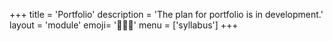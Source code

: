 +++
title = 'Portfolio'
description = 'The plan for portfolio is in development.'
layout = 'module'
emoji= '🧑🏾‍🚀'
menu = ['syllabus']
+++

